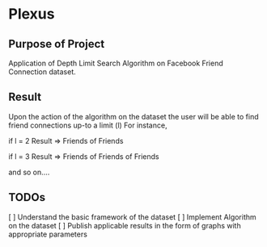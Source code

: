 # Plexus #

## Purpose of Project ##
Application of Depth Limit Search Algorithm on Facebook Friend Connection dataset.

## Result ##
Upon the action of the algorithm on the dataset the user will be able to find friend connections up-to a limit (l)
For instance,

if l = 2
  Result => Friends of Friends

if l = 3
  Result => Friends of Friends of Friends

and so on....

## TODOs ##

[ ] Understand the basic framework of the dataset
[ ] Implement Algorithm on the dataset
[ ] Publish applicable results in the form of graphs with appropriate parameters
